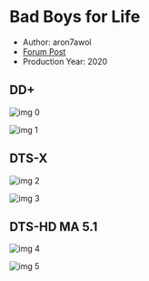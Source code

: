 # Bad Boys for Life

* Author: aron7awol
* [Forum Post](https://www.avsforum.com/threads/bass-eq-for-filtered-movies.2995212/post-59432732)
* Production Year: 2020

## DD+

![img 0](https://i.imgur.com/yH0OxeZ.jpg)

![img 1](https://i.imgur.com/AOkqhwD.png)

## DTS-X

![img 2](https://i.imgur.com/xrk1cbL.jpg)

![img 3](https://i.imgur.com/akO9aIP.png)

## DTS-HD MA 5.1

![img 4](https://i.imgur.com/3TweIEq.jpg)

![img 5](https://i.imgur.com/UQREPmV.png)

